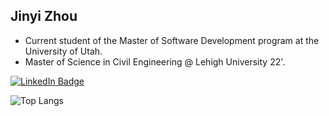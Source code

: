 ## Jinyi Zhou
<ul>
  <li> Current student of the Master of Software Development program at the University of Utah.</li>
  <li> Master of Science in Civil Engineering @ Lehigh University 22'.</li>
</ul>

<div id="badges">
  <a href="https://www.linkedin.com/in/jinyizhou620">
    <img src="https://img.shields.io/badge/LinkedIn-blue?style=for-the-badge&logo=linkedin&logoColor=white" alt="LinkedIn Badge"/>
  </a>
</div>

![Top Langs](https://github-readme-stats.vercel.app/api/top-langs/?username=jinyizh&layout=compact&theme=transparent)
